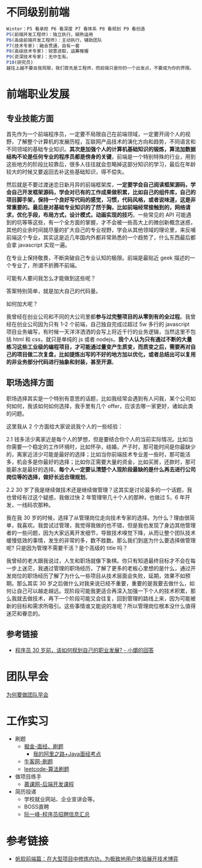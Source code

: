 # 不同级别前端

```js
Winter：P5 看承担 P6 看深度 P7 看体系 P8 看规划 P9 看创造
P5(前端开发工程师)：独立执行，娴熟运用
P6(高级前端开发工程师)：主动执行，辅助团队
P7(技术专家)：融会贯通，自有一套
P8(高级技术专家)：锐意进取，运筹帷幄
P9(资深技术专家)：无中生有。
P10(研究员)
越往上越不要自我局限，我们首先是工程师，而前端只是你的一个出发点，不要成为你的界限。
```

# 前端职业发展

## 专业技能方面

首先作为一个前端程序员，一定要不局限自己在前端领域，一定要开阔个人的视野，了解整个计算机的发展历程，互联网产品技术的演化方向和趋势，不同语言和不同领域的基础专业知识。**其次是加强个人的计算机基础知识的锻炼，算法加数据结构不论是任何专业的程序员都是傍身的关键**，前端是一个特别特殊的行业，用到这些地方的阶段比较靠后，很多人往往就会忽略掉这部分知识的学习，最后在年龄较大的时候又要返回去补这些基础知识，得不偿失。

然后就是不要过渡迷恋日新月异的前端框架库，**一定要学会自己阅读框架源码，学会自己开发框架源码，学会对已有的工作成果做积累，比如自己的组件库，自己的项目脚手架，保持一个良好写代码的感觉，习惯，代码风格，或者说味道，这是非常重要的。最后是对基础专业知识的了然于胸，比如前端经常接触到的，网络请求，优化手段，布局方式，设计模式，动画实现的技巧**，一些常见的 API 可能遇到的坑等等这些，有一个全方面的掌握，才不会被一些高大上的微创新概念迷惑，其他的业余时间就尽量的扩大自己的专业视野，学会从其他领域的理论里，来反哺前端这个专业，其实这是近几年国内外都非常熟悉的一个趋势了，什么东西最后都会拿 javascript 实现一遍。

在专业上保持敬畏，不断突破自己专业认知的极限。前端是最贴近 geek 描述的一个专业了，所谓不折腾不前端。

可能有人要问我怎么才能做到这些呢？

答案特别简单，就是加大自己的代码量。

如何加大呢？

我曾经在创业公司和不同的大公司里都**参与过完整项目的从零到有的全过程**。我曾经在创业公司因为只有 1-2 个前端，自己独自完成过超过 5w 多行的 javascript 项目业务编写，有时候一天洋洋洒洒的会写上将近千行的业务逻辑，当然这里不包括 html 和 css，就只是单纯的 js 或者 nodejs。**我个人认为只有通过不断的大量练习这些工业级的编程项目，才可能通过量变产生质变，而质变之后，需要再对自己的项目做二次复盘，比如提炼出写的不好的地方加以优化，或者总结出可以复用的非业务部分代码进行抽象和封装，甚至开源**。

## 职场选择方面

职场选择其实是一个特别有意思的话题，比如我经常会遇到有人问我，某个公司如何如何，我该如何如何选择，我手里有几个 offer，应该去哪一家更好，诸如此类的问题。

这里我从 2 个方面给大家说说我个人的一些经验：

2.1 钱多活少离家近是每个人的梦想，但是要结合你个人的当前实际情况。比如当你需要一个稳定的工作环境时，比如怀孕，结婚，产子时，那可能时间是你最缺少的，离家近活少可能是最好的选择；比如当你前端技术专业差一些时，那可能活多，机会多是你最好的选择；比如你正需要大量的资金，比如买房，还款时，那可能薪水是最好的选择。**每个人一定要认清楚个人现阶段最缺的是什么再去进行公司岗位等的选择，做好长远合理规划**。

2.2 30 岁了我是继续做技术还是继续做管理？这其实是讨论最多的一个话题，我也曾经有过这个疑惑，我做过快 2 年管理带几十个人的那种，也做过 5，6 年开发，一线码农那种。

我在我 30 岁的时候，选择了从管理岗位走向技术专家的选择。为什么？理由很简单，我喜欢。我尝试过管理，我觉得我做的也不错，但是我也发现了身边其他管理者的一些问题，因为大家远离开发细节，导致技术嗅觉下降，从而让整个团队技术缓慢低效的事情，发生的非常的多，数不胜数。那么我们到底为什么要选择做管理呢? 只是因为管理不需要干活？是个高级的 title 吗？

我曾经的老大跟我说过，人生和职场就像下象棋。你只有知道最终目标才不会在每一步上迷茫，我通过管理的职场经历，了解了更多的老板心里想的是什么，通过开发岗位的职场经历了解了为什么一些项目从技术层面会失败，延期，效果不如预期。那么其实 30 岁之后做什么对我来说已经不重要，重要的是我要去做什么，如何让自己可以越走越远。现阶段可能我更适合再深入加强一下个人的技术积累，那么我就去做技术，再下一个阶段可能又会往复，回到管理的路线上来，因为可能被新的目标和需求所吸引。这些事情谁又能说的准呢？所以管理岗位根本没什么值得迷茫和眷恋的。

## 参考链接

- [程序员 30 岁前，该如何规划自己的职业发展? - 小爝的回答](https://www.zhihu.com/question/67491003/answer/254913649)

# 团队早会

[为何要做团队早会](https://baijiahao.baidu.com/s?id=1674901640505133985&wfr=spider&for=pc)

# 工作实习
- 刷题
  - [掘金-面经、刷题](https://juejin.cn/backend)
    - [我的阿里之路+Java面经考点](https://juejin.cn/post/6844903573747171336?searchId=202409262220066A389A8E2612C542CFFF)
  - [牛客网-刷题](https://www.nowcoder.com/exam/intelligent?questionJobId=10&tagId=21002)
  - [leetcode-算法刷题](https://leetcode.cn/problemset/)
- 做项目练手
  - [慕课网-后端开发课程](https://coding.imooc.com/?c=java&sort=1)
- 简历投递
  - 学校就业网站、企业宣讲会等。
  - BOSS直聘
  - [阮一峰-程序员招聘信息汇总](https://github.com/ruanyf/weekly/issues/5090)
# 参考链接

- [帆软前端篇：在大型项目中修炼内功，为极致地用户体验展开技术博弈](https://join.fanruan.com/story15)
